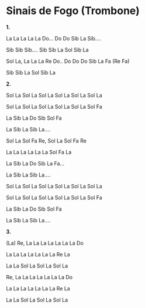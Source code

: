 # Sinais de Fogo (Trombone)

**1.**

La La La La La Do… Do Do Sib La Sib….

Sib Sib Sib…. Sib Sib La Sol Sib La

Sol La, La La La Re Do.. Do Do Do Sib La Fa (Re Fa)

Sib Sib La Sol Sib La

**2.**

Sol La Sol La Sol La Sol La Sol La Sol La

Sol La Sol La Sol La Sol La Sol La Sol Fa

La Sib La Do Sib Sol Fa

La Sib La Sib La….

Sol La Sol Fa Re, Sol La Sol Fa Re

La La La La La La Sol Fa La

La Sib La Do Sib La Fa…

La Sib La Sib La….

Sol La Sol La Sol La Sol La Sol La Sol La

Sol La Sol La Sol La Sol La Sol La Sol Fa

La Sib La Do Sib Sol Fa

La Sib La Sib La….

**3.**

(La) Re, La La La La La La La Do

La La La La La La La Re La

La La Sol La Sol La Sol La

Re, La La La La La La La Do

La La La La La La La Re La

La La Sol La Sol La Sol La